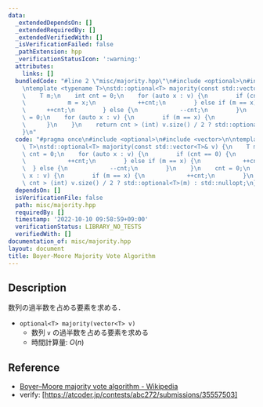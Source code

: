 ```yaml
---
data:
  _extendedDependsOn: []
  _extendedRequiredBy: []
  _extendedVerifiedWith: []
  _isVerificationFailed: false
  _pathExtension: hpp
  _verificationStatusIcon: ':warning:'
  attributes:
    links: []
  bundledCode: "#line 2 \"misc/majority.hpp\"\n#include <optional>\n#include <vector>\n\
    \ntemplate <typename T>\nstd::optional<T> majority(const std::vector<T>& v) {\n\
    \    T m;\n    int cnt = 0;\n    for (auto x : v) {\n        if (cnt == 0) {\n\
    \            m = x;\n            ++cnt;\n        } else if (m == x) {\n      \
    \      ++cnt;\n        } else {\n            --cnt;\n        }\n    }\n    cnt\
    \ = 0;\n    for (auto x : v) {\n        if (m == x) {\n            ++cnt;\n  \
    \      }\n    }\n    return cnt > (int) v.size() / 2 ? std::optional<T>(m) : std::nullopt;\n\
    }\n"
  code: "#pragma once\n#include <optional>\n#include <vector>\n\ntemplate <typename\
    \ T>\nstd::optional<T> majority(const std::vector<T>& v) {\n    T m;\n    int\
    \ cnt = 0;\n    for (auto x : v) {\n        if (cnt == 0) {\n            m = x;\n\
    \            ++cnt;\n        } else if (m == x) {\n            ++cnt;\n      \
    \  } else {\n            --cnt;\n        }\n    }\n    cnt = 0;\n    for (auto\
    \ x : v) {\n        if (m == x) {\n            ++cnt;\n        }\n    }\n    return\
    \ cnt > (int) v.size() / 2 ? std::optional<T>(m) : std::nullopt;\n}"
  dependsOn: []
  isVerificationFile: false
  path: misc/majority.hpp
  requiredBy: []
  timestamp: '2022-10-10 09:58:59+09:00'
  verificationStatus: LIBRARY_NO_TESTS
  verifiedWith: []
documentation_of: misc/majority.hpp
layout: document
title: Boyer-Moore Majority Vote Algorithm
---
```


## Description

数列の過半数を占める要素を求める．

- `optional<T> majority(vector<T> v)`
    - 数列 `v` の過半数を占める要素を求める
    - 時間計算量: $O(n)$

## Reference

- [Boyer–Moore majority vote algorithm - Wikipedia](https://en.wikipedia.org/wiki/Boyer%E2%80%93Moore_majority_vote_algorithm)
- verify: [https://atcoder.jp/contests/abc272/submissions/35557503]
